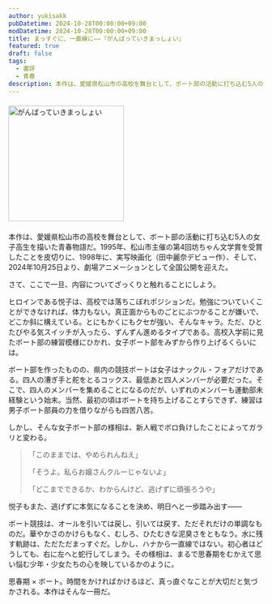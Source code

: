 ```yaml
---
author: yukisakk
pubDatetime: 2024-10-28T00:00:00+09:00
modDatetime: 2024-10-28T00:00:00+09:00
title: まっすぐに、一直線に——『がんばっていきまっしょい』
featured: true
draft: false
tags:
  - 書評
  - 青春
description: 本作は、愛媛県松山市の高校を舞台として、ボート部の活動に打ち込む5人の女子高生を描いた青春物語だ。
---
```


<div style="margin: 20px 0">
<a href="https://www.amazon.co.jp/dp/4344406605/ref=nosim?tag=revbooks084-22" class="inline-block" style="margin: 0; padding: 0; border-width: 0;">
<img class="inline-block" src="https://images-na.ssl-images-amazon.com/images/P/4344406605.09.LZZZZZZZ.jpg" alt="がんばっていきまっしょい" style="width: 228px; height: auto; border-radius: 0; margin: 0; padding: 0;">
</a>
</div>

本作は、愛媛県松山市の高校を舞台として、ボート部の活動に打ち込む5人の女子高生を描いた青春物語だ。1995年、松山市主催の第4回坊ちゃん文学賞を受賞したことを皮切りに、1998年に、実写映画化（田中麗奈デビュー作）、そして、2024年10月25日より、劇場アニメーションとして全国公開を迎えた。

さて、ここで一旦、内容についてざっくりと触れることにしよう。

ヒロインである悦子は、高校では落ちこぼれポジションだ。勉強についていくことができなければ、体力もない。真正面からものごとにぶつかることが嫌いで、どこか斜に構えている。とにもかくにもクセが強い、そんなキャラ。ただ、ひとたびやる気スイッチが入ったら、ずんずん進めるタイプである。高校入学前に見たボート部の練習模様にひかれ、女子ボート部をみずから作り上げるくらいには。

ボート部を作ったものの、県内の競技ボートは女子はナックル・フォアだけである。四人の漕ぎ手と舵をとるコックス、最低あと四人メンバーが必要だった。そこで、四人のメンバーを集めることになるのだが、いずれのメンバーも運動部未経験という始末。当然、最初の頃はボートを持ち上げることすらできず、練習は男子ボート部員の力を借りながらも四苦八苦。

しかし、そんな女子ボート部の様相は、新人戦でボロ負けしたことによってガラリと変わる。

> 「このままでは、やめられんねえ」
>
> 「そうよ。私らお嬢さんクルーじゃないよ」
>
> 「どこまでできるか、わからんけど、逃げずに頑張ろうや」

悦子もまた、逃げずに本気になることを決め、明日へと一歩踏み出す——

ボート競技は、オールを引いては戻し、引いては戻す、ただそれだけの単調なものだ。華やかさのかけらもなく、むしろ、ひたむきな泥臭さをともなう。水に残す軌跡は、ただただまっすぐだ。しかし、ハナから一直線ではない。初心者はどうしても、右に左へと蛇行してしまう。その様相は、まるで思春期をむかえて思い悩む少年・少女たちの心を映しているかのように。

思春期 × ボート。時間をかければかけるほど、真っ直ぐなことが大切だと気づかされる。本作はそんな一冊だ。
